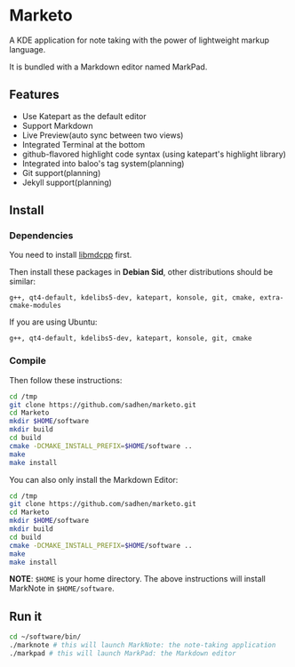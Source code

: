 # Marketo

A KDE application for note taking with the power of lightweight markup language.

It is bundled with a Markdown editor named MarkPad.

## Features
+ Use Katepart as the default editor
+ Support Markdown
+ Live Preview(auto sync between two views)
+ Integrated Terminal at the bottom
+ github-flavored highlight code syntax (using katepart's highlight library)
+ Integrated into baloo's tag system(planning)
+ Git support(planning)
+ Jekyll support(planning)

## Install

### Dependencies

You need to install [libmdcpp](https://github.com/sadhen/libmdcpp) first.

Then install these packages in **Debian Sid**, other distributions should be 
similar:

`g++, qt4-default, kdelibs5-dev, katepart, konsole, git, cmake, extra-cmake-modules`

If you are using Ubuntu:

`g++, qt4-default, kdelibs5-dev, katepart, konsole, git, cmake`

### Compile

Then follow these instructions:
``` sh
cd /tmp
git clone https://github.com/sadhen/marketo.git
cd Marketo
mkdir $HOME/software
mkdir build
cd build
cmake -DCMAKE_INSTALL_PREFIX=$HOME/software ..
make
make install
```

You can also only install the Markdown Editor:
``` sh
cd /tmp
git clone https://github.com/sadhen/marketo.git
cd Marketo
mkdir $HOME/software
mkdir build
cd build
cmake -DCMAKE_INSTALL_PREFIX=$HOME/software ..
make
make install
```

**NOTE**: `$HOME` is your home directory. The above instructions will install MarkNote in `$HOME/software`.

## Run it
``` sh
cd ~/software/bin/
./marknote # this will launch MarkNote: the note-taking application
./markpad # this will launch MarkPad: the Markdown editor
```
